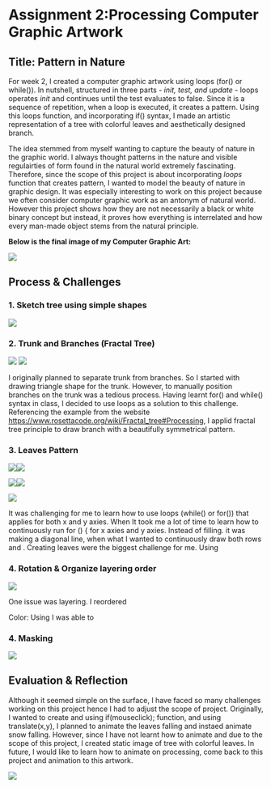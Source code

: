 # Assignment 2:Processing Computer Graphic Artwork 

## Title: Pattern in Nature  


For week 2, I created a computer graphic artwork using loops (for() or while()). In nutshell, structured in three parts - *init, test, and update* - loops operates *init* and continues until the test evaluates to false. Since it is a sequence of repetition, when a loop is executed, it creates a pattern. Using this loops function, and incorporating if() syntax, I made an artistic representation of a tree with colorful leaves and aesthetically designed branch.

The idea stemmed from myself wanting to capture the beauty of nature in the graphic world. I always thought patterns in the nature and visible regulairties of form found in the natural world extremely fascinating. Therefore, since the scope of this project is about incorporating *loops* function that creates pattern, I wanted to model the beauty of nature in graphic design. It was especially interesting to work on this project because we often consider computer graphic work as an antonym of natural world. However this project shows how they are not necessarily a black or white binary concept but instead, it proves how everything is interrelated and how every man-made object stems from the natural principle. 

**Below is the final image of my Computer Graphic Art:**

![](Images/SoojinComputerArt.png)



## Process & Challenges

### 1. Sketch tree using simple shapes 

![](Images/Brainstorm.jpg) 

### 2. Trunk and Branches (Fractal Tree)
![](Images/trunkProgress.png)                       ![](Images/branchProgress.png)

I originally planned to separate trunk from branches. So I started with drawing triangle shape for the trunk. However, to manually position branches on the trunk was a tedious process. Having learnt for() and while() syntax in class, I decided to use loops as a solution to this challenge. Referencing the example from the website https://www.rosettacode.org/wiki/Fractal_tree#Processing, I applid fractal tree principle to draw branch with a beautifully symmetrical pattern. 

### 3. Leaves Pattern 
![](Images/dotsPractice1.png)![](Images/dotsPracticeDocument1.png)

![](Images/dotsPractice2.png)![](Images/dotsPracticeDocument2.png)


![](Images/leavesProgress1.png)

It was challenging for me to learn how to use loops (while() or for()) that applies for both x and y axies. When  It took me a lot of time to learn how to continuously run for () { for x axies and y axies. Instead of filling. it was making a diagonal line, when what I wanted to continuously draw both rows and . 
Creating leaves were the biggest challenge for me. Using 



### 4. Rotation & Organize layering order 

![](Images/finalProgress2.png)

One issue was layering. I reordered 

Color: Using I was able to 

### 4. Masking 

![](Images/finalProgress1.png)



## Evaluation & Reflection 

Although it seemed simple on the surface, I have faced so many challenges working on this project hence I had to adjust the scope of project. Originally, I wanted to create and using if(mouseclick); function, and using translate(x,y), I planned to animate the leaves falling and instaed animate snow falling. However, since I have not learnt how to animate and due to the scope of this project, I created static image of tree with colorful leaves. In future, I would like to learn how to animate on processing, come back to this project and animation to this artwork. 

![](Images/treeAnimation.jpg)


